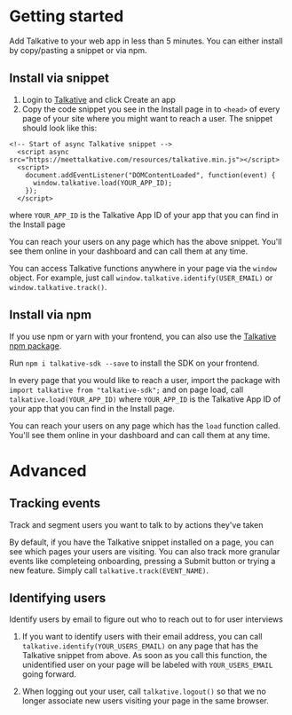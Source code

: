 # Getting started

Add Talkative to your web app in less than 5 minutes. You can either install by copy/pasting a snippet or via npm.

## Install via snippet
1. Login to [Talkative](https://meettalkative.com) and click Create an app
2. Copy the code snippet you see in the Install page in to `<head>` of every page of your site where you might want to reach a user. The snippet should look like this:

```
<!-- Start of async Talkative snippet -->
  <script async src="https://meettalkative.com/resources/talkative.min.js"></script>
  <script>
    document.addEventListener("DOMContentLoaded", function(event) {
      window.talkative.load(YOUR_APP_ID);
    });
  </script>
```

where `YOUR_APP_ID` is the Talkative App ID of your app that you can find in the Install page

You can reach your users on any page which has the above snippet. You'll see them online in your dashboard and can call them at any time.

You can access Talkative functions anywhere in your page via the `window` object. For example, just call `window.talkative.identify(USER_EMAIL)` or `window.talkative.track()`.

## Install via npm

If you use npm or yarn with your frontend, you can also use the [Talkative npm package](https://www.npmjs.com/package/talkative-sdk).

Run `npm i talkative-sdk --save` to install the SDK on your frontend.

In every page that you would like to reach a user, import the package with `import talkative from "talkative-sdk";` and on page load, call `talkative.load(YOUR_APP_ID)` where `YOUR_APP_ID` is the Talkative App ID of your app that you can find in the Install page. 

You can reach your users on any page which has the `load` function called. You'll see them online in your dashboard and can call them at any time.

# Advanced

## Tracking events
Track and segment users you want to talk to by actions they've taken

By default, if you have the Talkative snippet installed on a page, you can see which pages your users are visiting. You can also track more granular events like completeing onboarding, pressing a Submit button or trying a new feature. Simply call `talkative.track(EVENT_NAME)`.

## Identifying users
Identify users by email to figure out who to reach out to for user interviews

1. If you want to identify users with their email address, you can call `talkative.identify(YOUR_USERS_EMAIL)` on any page that has the Talkative snippet from above. As soon as you call this function, the unidentified user on your page will be labeled with `YOUR_USERS_EMAIL` going forward. 

2. When logging out your user, call `talkative.logout()` so that we no longer associate new users visiting your page in the same browser.